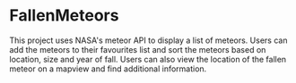 # FallenMeteors
This project uses NASA's meteor API to display a list of meteors. Users can add the meteors to their favourites list and sort the meteors based on location, size and year of fall. Users can also view the location of the fallen meteor on a mapview and find additional information.
